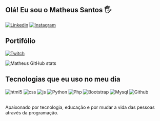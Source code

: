 ## Olá! Eu sou o Matheus Santos 🖐️

[![Linkedin](	https://img.shields.io/badge/LinkedIn-0077B5?style=for-the-badge&logo=linkedin&logoColor=white)](https://www.linkedin.com/in/matheus-santos-b48833187/)
[![Instagram](https://img.shields.io/badge/Instagram-E4405F?style=for-the-badge&logo=instagram&logoColor=white)](https://www.instagram.com/theus_santtos2/)

## Portifólio
[![Twitch](https://img.shields.io/website-up-down-green-red/http/monip.org.svg)](https://mjdesenvolvedor.com.br)

![Matheus GitHub stats](https://github-readme-stats.vercel.app/api?username=matheus1289&show_icons=true&theme=radical)

## Tecnologias que eu uso no meu dia


<div style="display: inline_block">
  <img align="center" alt="html5" src="https://img.shields.io/badge/HTML5-E34F26?style=for-the-badge&logo=html5&logoColor=white" />
  <img align="center" alt="css" src="https://img.shields.io/badge/CSS3-1572B6?style=for-the-badge&logo=css3&logoColor=white" />
  <img align="center" alt="js" src="https://img.shields.io/badge/JavaScript-F7DF1E?style=for-the-badge&logo=javascript&logoColor=black" />
  <img align="center" alt="Python" src="https://img.shields.io/badge/Python-3776AB?style=for-the-badge&logo=python&logoColor=white" />
  <img align="center" alt="Php" src="https://img.shields.io/badge/PHP-777BB4?style=for-the-badge&logo=php&logoColor=white" />
  <img align="center" alt="Bootstrap" src="https://img.shields.io/badge/Bootstrap-563D7C?style=for-the-badge&logo=bootstrap&logoColor=white" />
  <img align="center" alt="Mysql" src="https://img.shields.io/badge/MySQL-00000F?style=for-the-badge&logo=mysql&logoColor=white" />
  <img align="center" alt="Github" src="https://img.shields.io/badge/GitHub-100000?style=for-the-badge&logo=github&logoColor=white" />
</div><br/>




Apaixonado por tecnologia, educação e por mudar a vida das pessoas através da programação.
